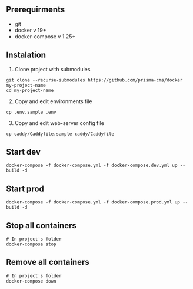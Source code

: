 ## Prerequirments
- git
- docker v 19+
- docker-compose v 1.25+

## Instalation
1. Clone project with submodules
```
git clone --recurse-submodules https://github.com/prisma-cms/docker my-project-name
cd my-project-name
```
2. Copy and edit environments file
```
cp .env.sample .env
```
3. Copy and edit web-server config file
```
cp caddy/Caddyfile.sample caddy/Caddyfile
```

## Start dev
```
docker-compose -f docker-compose.yml -f docker-compose.dev.yml up --build -d
```

## Start prod
```
docker-compose -f docker-compose.yml -f docker-compose.prod.yml up --build -d
```

## Stop all containers
```
# In project's folder
docker-compose stop
```

## Remove all containers
```
# In project's folder
docker-compose down
```